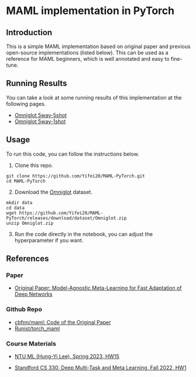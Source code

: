 # MAML implementation in PyTorch

## Introduction

This is a simple MAML implementation based on original paper and previous open-source implementations (listed below).  This can be used as a reference for MAML beginners, which is well annotated and easy to fine-tune.

## Running Results

You can take a look at some running results of this implementation at the following pages.

- [Omniglot 5way-5shot](https://www.kaggle.com/code/yeefaydu/maml-omniglot-5way-5shot)
- [Omniglot 5way-1shot](https://www.kaggle.com/code/yeefaydu/maml-omniglot-5way-1shot)

## Usage

To run this code, you can follow the instructions below.

1. Clone this repo.

```shell
git clone https://github.com/Yifei20/MAML-PyTorch.git
cd MAML-PyTorch
```

2. Download the [Omniglot](https://github.com/brendenlake/omniglot) dataset.

```shell
mkdir data
cd data
wget https://github.com/Yifei20/MAML-PyTorch/releases/download/dataset/Omniglot.zip
unzip Omniglot.zip
```

3. Run the code directly in the notebook, you can adjust the hyperparameter if you want.

## References

### Paper

- [Original Paper: Model-Agnostic Meta-Learning for Fast Adaptation of Deep Networks](https://arxiv.org/abs/1703.03400)

### Github Repo

- [cbfnn/maml: Code of the Original Paper](https://github.com/cbfinn/maml)
- [Runist/torch_maml](https://github.com/Runist/torch_maml)

### Course Materials

- [NTU ML (Hung-Yi Lee), Spring 2023, HW15](https://speech.ee.ntu.edu.tw/~hylee/ml/2023-spring.php)

- [Standford CS 330: Deep Multi-Task and Meta Learning, Fall 2022, HW1](https://cs330.stanford.edu/fall2022/index.html)
